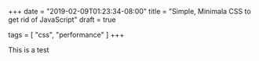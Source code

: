 +++
date = "2019-02-09T01:23:34-08:00"
title = "Simple, Minimala CSS to get rid of JavaScript"
draft = true

tags = [ "css", "performance" ]
+++

This is a test
